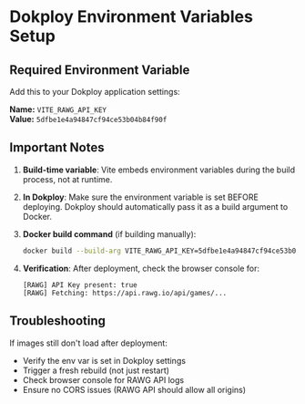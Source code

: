 # Dokploy Environment Variables Setup

## Required Environment Variable

Add this to your Dokploy application settings:

**Name:** `VITE_RAWG_API_KEY`  
**Value:** `5dfbe1e4a94847cf94ce53b04b84f90f`

## Important Notes

1. **Build-time variable**: Vite embeds environment variables during the build process, not at runtime.

2. **In Dokploy**: Make sure the environment variable is set BEFORE deploying. Dokploy should automatically pass it as a build argument to Docker.

3. **Docker build command** (if building manually):

   ```bash
   docker build --build-arg VITE_RAWG_API_KEY=5dfbe1e4a94847cf94ce53b04b84f90f -t buildcores-benchmark .
   ```

4. **Verification**: After deployment, check the browser console for:
   ```
   [RAWG] API Key present: true
   [RAWG] Fetching: https://api.rawg.io/api/games/...
   ```

## Troubleshooting

If images still don't load after deployment:

- Verify the env var is set in Dokploy settings
- Trigger a fresh rebuild (not just restart)
- Check browser console for RAWG API logs
- Ensure no CORS issues (RAWG API should allow all origins)
